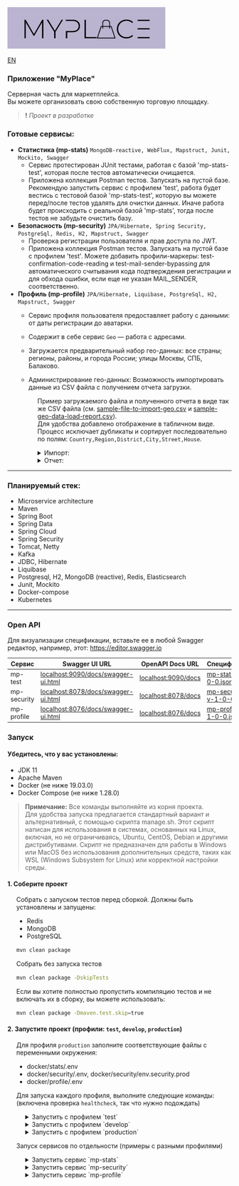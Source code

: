 ![myplace.png](docs/images/logo.png)

[EN](README.md)

### Приложение "MyPlace"
Серверная часть для маркетплейса.  
Вы можете организовать свою собственную торговую площадку.  

> **!** _Проект в разработке_</u>

### Готовые сервисы:
- **Статистика (mp-stats)** `MongoDB-reactive, WebFlux, Mapstruct, Junit, Mockito, Swagger`   
  - Сервис протестирован JUnit тестами, работая с базой 'mp-stats-test', которая после тестов автоматически очищается.  
  - Приложена коллекция Postman тестов. Запускать на пустой базе. Рекомендую запустить сервис с профилем 'test', работа будет вестись с тестовой базой 'mp-stats-test', которую вы можете перед/после тестов удалять для очистки данных. Иначе работа будет происходить с реальной базой 'mp-stats', тогда после тестов не забудьте очистить базу.
- **Безопасность (mp-security)** `JPA/Hibernate, Spring Security, PostgreSql, Redis, H2, Mapstruct, Swagger`  
  - Проверка регистрации пользователя и прав доступа по JWT.  
  - Приложена коллекция Postman тестов. Запускать на пустой базе с профилем 'test'. Можете добавить профили-маркеры: 
    test-confirmation-code-reading и test-mail-sender-bypassing для автоматического считывания кода подтверждения регистрации и для обхода ошибки, если еще не указан MAIL_SENDER, соответственно.
- **Профиль (mp-profile)** `JPA/Hibernate, Liquibase, PostgreSql, H2, Mapstruct, Swagger`
  - Сервис профиля пользователя предоставляет работу с данными: от даты регистрации до аватарки. 
  - Содержит в себе сервис `Geo` — работа с адресами.
  - Загружается предварительный набор гео-данных: все страны; регионы, районы, и города России; улицы Москвы, СПБ, Балаково.
  - Администрирование гео-данных: Возможность импортировать данные из CSV файла с получением отчета загрузки.
  
    <div style="margin-left: 20px;">

      Пример загружаемого файла и полученного отчета в виде так же CSV файла (см. [sample-file-to-import-geo.csv](docs/files/sample-file-to-import-geo.csv) и [sample-geo-data-load-report.csv](docs/files/sample-geo-data-load-report.csv)).  
      Для удобства добавлено отображение в табличном виде.   
      Процесс исключает дубликаты и сортирует последовательно по полям: `Country,Region,District,City,Street,House`.

    <details>
    <summary>Импорт:</summary>
    
      ![sample-file-to-import_geo-data.png](docs/images/sample-file-to-import_geo-data.png)

    </details>

    <details>
    <summary>Отчет:</summary>
      
      ![sample-geo-data-load-report.png](docs/images/sample-geo-data-load-report.png)

    </details>
    
    </div>

---

### Планируемый стек:
- Microservice architecture
- Maven
- Spring Boot
- Spring Data
- Spring Cloud
- Spring Security
- Tomcat, Netty
- Kafka
- JDBC, Hibernate
- Liquibase
- Postgresql, H2, MongoDB (reactive), Redis, Elasticsearch
- Junit, Mockito
- Docker-compose
- Kubernetes

---

### Open API

Для визуализации спецификации, вставьте ее в любой Swagger редактор, например, этот: https://editor.swagger.io

| Сервис      | Swagger UI URL                                                             | OpenAPI Docs URL                           | Спецификация                                                                         |
|-------------|----------------------------------------------------------------------------|--------------------------------------------|--------------------------------------------------------------------------------------|
| mp-test     | [localhost:9090/docs/swagger-ui.html](localhost:9090/docs/swagger-ui.html) | [localhost:9090/docs](localhost:9090/docs) | [mp-stats-v-1-0-0.json](docs/specification/mp-stats-service-spec-v-1-0-0.json)       |
| mp-security | [localhost:8078/docs/swagger-ui.html](localhost:8078/docs/swagger-ui.html) | [localhost:8078/docs](localhost:8078/docs) | [mp-security-v-1-0-0.json](docs/specification/mp-security-service-spec-v-1-0-0.json) |
| mp-profile  | [localhost:8076/docs/swagger-ui.html](localhost:8076/docs/swagger-ui.html) | [localhost:8076/docs](localhost:8076/docs) | [mp-profile-v-1-0-0.json](docs/specification/mp-profile-service-spec-v-1-0-0.json)   |

### Запуск

#### Убедитесь, что у вас установлены:
- JDK 11
- Apache Maven
- Docker (не ниже 19.03.0)
- Docker Compose (не ниже 1.28.0)

> **Примечание:** Все команды выполняйте из корня проекта.  
> Для удобства запуска предлагается стандартный вариант и альтернативный, с помощью скрипта manage.sh.
> Этот скрипт написан для использования в системах, основанных на Linux, включая, но не ограничиваясь, Ubuntu, CentOS, Debian и другими дистрибутивами.
> Скрипт не предназначен для работы в Windows или MacOS без использования дополнительных средств, таких как WSL (Windows Subsystem for Linux) или корректной настройки среды.

#### 1. Соберите проект

<div style="margin-left: 20px;">

Собрать с запуском тестов перед сборкой. Должны быть установлены и запущены:
- Redis
- MongoDB
- PostgreSQL

```bash
mvn clean package
```

Собрать без запуска тестов

```bash
mvn clean package -DskipTests
```

Если вы хотите полностью пропустить компиляцию тестов и не включать их в сборку, вы можете использовать:

```bash
mvn clean package -Dmaven.test.skip=true
````

</div>

#### 2. Запустите проект (профили: `test`, `develop`, `production`)

<div style="margin-left: 20px;">

Для профиля `production` заполните соответствующие файлы с переменными окружения:
   - docker/stats/.env
   - docker/security/.env, docker/security/env.security.prod
   - docker/profile/.env


 Для запуска каждого профиля, выполните следующие команды:  
 (включена проверка `healthcheck`, так что нужно подождать)

<div style="margin-left: 20px;">

<details>
<summary>Запустить с профилем `test`</summary>

Профиль `test`


  ```bash
  docker-compose -f docker/docker-compose-test.yml --profile full up
  ```
или
  ```bash
  docker/manage.sh test up
  ```

[//]: # (</div>)

</details>

<details>
<summary>Запустить с профилем `develop`</summary>

Профиль `develop`

[//]: # (<div style="margin-left: 20px;">)

 ```bash  
docker-compose -f docker/docker-compose-dev.yml --profile full up
 ```
или
 ```bash
docker/manage.sh dev up
 ```

[//]: # (</div>)

</details>

<details>
<summary>Запустить с профилем `production`</summary>

Профиль `production`

[//]: # (<div style="margin-left: 20px;">)

 ```bash  
docker-compose -f docker/docker-compose-prod.yml --profile full up
 ```
или
 ```bash
docker/manage.sh prod up
 ```

> NOTE: В стандартном варианте (без скрипта) вы можете указать файл переопределения для docker-compose, 
> чтобы установить другие значения для сервисов. Это удобно для тестов в окружении 'production'.  
Пример:
> ```bash
>  docker-compose -f docker/docker-compose-prod.yml -f docker/docker-compose-prod.override.yml --profile full up
>  ```

</details>

</div>

</div>

<div style="margin-left: 20px;">

Запуск сервисов по отдельности (примеры с разными профилями)

<div style="margin-left: 20px;">

<details>
<summary>Запустить сервис `mp-stats`</summary>

Сервис `mp-stats`

<div style="margin-left: 20px;">

Профиль `test`

```bash  
docker-compose -f docker/docker-compose-test.yml --profile stats up
```
или
```bash 
docker/manage.sh test up stats
```

Профиль `develop`

 ```bash  
docker-compose -f docker/docker-compose-dev.yml --profile stats up
 ```
или
 ```bash
docker/manage.sh dev up stats
 ```

Профиль `production`

 ```bash  
docker-compose -f docker/docker-compose-prod.yml --profile stats up
 ```
или
 ```bash
docker/manage.sh prod up stats
 ```

</div>

</details>

<details>
<summary>Запустить сервис `mp-security`</summary>

Сервис `mp-security`

<div style="margin-left: 20px;">

Профиль `test`

```bash  
docker-compose -f docker/docker-compose-test.yml --profile security up
```
или
```bash 
docker/manage.sh test up security
```

Профиль `develop`

 ```bash  
docker-compose -f docker/docker-compose-dev.yml --profile security up
 ```
или
 ```bash
docker/manage.sh dev up security
 ```

Профиль `production`

 ```bash  
docker-compose -f docker/docker-compose-prod.yml --profile security up
 ```
или
 ```bash
docker/manage.sh prod up security
 ```

</div>

</details>

<details>
<summary>Запустить сервис `mp-profile`</summary>

Сервис `mp-profile`

<div style="margin-left: 20px;">

Профиль `test`

```bash  
docker-compose -f docker/docker-compose-test.yml --profile profile up
```
или
```bash 
docker/manage.sh test up profile
```

Профиль `develop`

 ```bash  
docker-compose -f docker/docker-compose-dev.yml --profile profile up
 ```
или
 ```bash
docker/manage.sh dev up profile
 ```

Профиль `production`

 ```bash  
docker-compose -f docker/docker-compose-prod.yml --profile profile up
 ```
или
 ```bash
docker/manage.sh prod up profile
 ```

</div>

</details>

</div>

</div>

